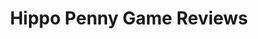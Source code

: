 ---
title: Hippo Penny Game Reviews
layout: scoredetail
permalink: /meta-score/diablo-iii-ultimate-evil-edition
header:
  teaser: /assets/images/diablo-iii-ultimate-evil-edition.jpg
  video:
    id: WXbtxJl8qI0
    provider: youtube
---
